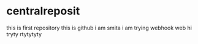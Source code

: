 # centralreposit
this is first repository
this is github
i am smita
i am trying webhook
web
hi
tryty
rtytytyty
